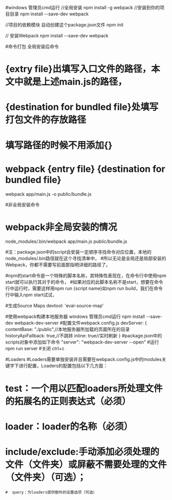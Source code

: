 #windows  管理员cmd运行
//全局安装
npm install -g webpack
//安装到你的项目目录
npm install --save-dev webpack

//项目的依赖模块  自动创建这个package.json文件
npm init

// 安装Webpack
npm install --save-dev webpack

#命令打包    全局安装后命令
# {extry file}出填写入口文件的路径，本文中就是上述main.js的路径，
# {destination for bundled file}处填写打包文件的存放路径
# 填写路径的时候不用添加{}
# webpack {entry file} {destination for bundled file}
webpack app/main.js -o public/bundle.js

#非全局安装命令
# webpack非全局安装的情况
node_modules/.bin/webpack app/main.js public/bundle.js


#注：package.json中的script会安装一定顺序寻找命令对应位置，本地的node_modules/.bin路径就在这个寻找清单中，
#所以无论是全局还是局部安装的Webpack，你都不需要写前面那指明详细的路径了。

#npm的start命令是一个特殊的脚本名称，其特殊性表现在，在命令行中使用npm start就可以执行其对于的命令，
#如果对应的此脚本名称不是start，想要在命令行中运行时，需要这样用npm run {script name}如npm run build，我们在命令行中输入npm start试试，


#生成Source Maps
devtool: 'eval-source-map'


#使用webpack构建本地服务器   windows 管理员cmd运行
npm install --save-dev webpack-dev-server
#配置文件webpack.config.js
devServer: {
    contentBase: "./public",//本地服务器所加载的页面所在的目录
    historyApiFallback: true,//不跳转
    inline: true//实时刷新
  } 
#package.json中的scripts对象中添加如下命令
"server": "webpack-dev-server --open"
#运行
npm run server
#关闭
ctrl+c


#Loaders
#Loaders需要单独安装并且需要在webpack.config.js中的modules关键字下进行配置，Loaders的配置包括以下几方面：
 #   test：一个用以匹配loaders所处理文件的拓展名的正则表达式（必须）
  #  loader：loader的名称（必须）
   # include/exclude:手动添加必须处理的文件（文件夹）或屏蔽不需要处理的文件（文件夹）（可选）；
    #  query：为loaders提供额外的设置选项（可选）






